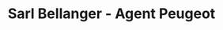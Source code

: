 ---
title: "Sarl Bellanger - Agent Peugeot"
url: /vallet/sarl-bellanger-agent-peugeot/
shop: voiture
---